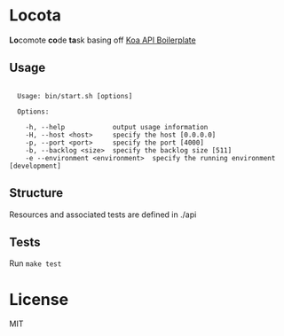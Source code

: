 
# Locota

  **Lo**comote **co**de **ta**sk basing off [Koa API Boilerplate](https://github.com/koajs/api-boilerplate)

## Usage

```

  Usage: bin/start.sh [options]

  Options:

    -h, --help            output usage information
    -H, --host <host>     specify the host [0.0.0.0]
    -p, --port <port>     specify the port [4000]
    -b, --backlog <size>  specify the backlog size [511]
    -e --environment <environment>  specify the running environment [development]

```

## Structure

  Resources and associated tests are defined in ./api

##  Tests

  Run `make test`
# License

  MIT